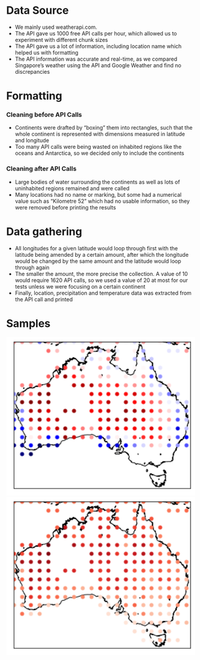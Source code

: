 # Data Source
- We mainly used weatherapi.com.
- The API gave us 1000 free API calls per hour, which allowed us to experiment with different chunk sizes
- The API gave us a lot of information, including location name which helped us with formatting
- The API information was accurate and real-time, as we compared Singapore’s weather using the API and Google Weather and find no discrepancies

# Formatting
### Cleaning before API Calls
- Continents were drafted by “boxing” them into rectangles, such that the whole continent is represented with dimensions measured in latitude and longitude
- Too many API calls were being wasted on inhabited regions like the oceans and Antarctica, so we decided only to include the continents
### Cleaning after API Calls
- Large bodies of water surrounding the continents as well as lots of uninhabited regions remained and were called
- Many locations had no name or marking, but some had a numerical value such as “Kilometre 52” which had no usable information, so they were removed before printing the results

# Data gathering
- All longitudes for a given latitude would loop through first with the latitude being amended by a certain amount, after which the longitude would be changed by the same amount and the latitude would loop through again
- The smaller the amount, the more precise the collection. A value of 10 would require 1620 API calls, so we used a value of 20 at most for our tests unless we were focusing on a certain continent
- Finally, location, precipitation and temperature data was extracted from the API call and printed

# Samples
<img src="https://raw.githubusercontent.com/Raghuveer-Singh-Git/LBTOWA/main/Weather_Data/AustraliaNew.png" style="width:600px">
<img src="https://raw.githubusercontent.com/Raghuveer-Singh-Git/LBTOWA/main/Weather_Data/weather-data-demo.png" style="width:600px">

